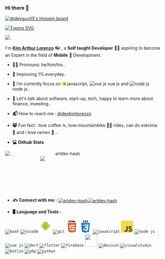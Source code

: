 ### **Hi there** **:wave:**

[![@devguy05's Holopin board](https://holopin.io/api/user/board?user=devguy05)](https://holopin.io/@devguy05)

[![Typing SVG](https://readme-typing-svg.demolab.com?font=Fira+Code&pause=1000&color=7BF710FF&width=435&lines=Developer;Curious%2C+Hungry%2C+Learner;Technology%2C+Finance%2C+Investing)](https://git.io/typing-svg)
<p align="left"><img src="https://komarev.com/ghpvc/?username=artdev-hashf&color=blue&style=flat-square&label=Profile Views"/></p>

I'm **[Kim Arthur Lorenzo](https://www.lorenzokimarthur.com/)** **:eyeglasses:** , a **Self taught Developer** :man_technologist: aspiring to become an Expert in the field of **Mobile** :iphone: Development. 
<br>

- **:man_technologist:** Pronouns: he/him/his.. 

- **:rocket:** Improving 1% everyday.. 

- **:seedling:** I’m currently focus on <img src="https://raw.githubusercontent.com/devicons/devicon/master/icons/javascript/javascript-original.svg" alt="javascript" width="13" height="12"/> javascript, <img src="https://www.vectorlogo.zone/logos/vuejs/vuejs-icon.svg" alt="vue js" width="13" height="12"/> vue js and <img src="https://www.vectorlogo.zone/logos/nodejs/nodejs-icon.svg" alt="node js" width="13" height="12"/> node js..

- **:speech_balloon:** Let's talk about software, start-up, tech, happy to learn more about finance, investing..

- **:mailbox_with_mail:** How to reach me : [@devkimlorenzo](https://twitter.com/devkimlorenzo)

- **:smile_cat:** Fun fact : love coffee :coffee:, love mountainbike :biking_man: rides, can do eskrima :martial_arts_uniform: and i love ramen :ramen: ..

 - **💻 Github Stats** 
 
<p align="center">
  <div align="center">
    <a href="https://github.com/denvercoder1/github-readme-streak-stats" title="Go to Source">
      <img align="left" width=390 src="https://github-readme-streak-stats.herokuapp.com/?user=artdev-hash&theme=ads-juicy-fresh&border=61dafb&hide_border=true" alt="artdev-hash" />
    </a>
    <a href="https://github.com/anuraghazra/github-readme-stats" title="Go to Source">
      <img align="right" width=390 src="https://github-readme-stats.vercel.app/api?username=artdev-hash&show_icons=true&theme=ocean_dark&border_color=61dafb&hide_border=true" />
    </a>
  </div>
  </p>
<br><br><br><br><br><br><br><br>


  - **:writing_hand:** **Connect with me :** <a href="https://dev.to/artdevhash" target="blank"><img align="center" src="https://cdn.jsdelivr.net/npm/simple-icons@3.0.1/icons/dev-dot-to.svg" alt="artdev-hash" height="30" width="40" /></a><a href="https://twitter.com/devkimlorenzo" target="blank"><img align="center" src="https://cdn.jsdelivr.net/npm/simple-icons@3.0.1/icons/twitter.svg" alt="artdev-hash" height="30" width="40" /></a>

- **:desktop_computer:** **Language and Tools :**

<code><img src="https://www.vectorlogo.zone/logos/gnu_bash/gnu_bash-icon.svg" alt="bash" width="40" height="40"/></code>
<code><img src="https://www.vectorlogo.zone/logos/visualstudio_code/visualstudio_code-icon.svg" alt="vscode" width="40" height="40"/></code>
<code><img src="https://raw.githubusercontent.com/devicons/devicon/master/icons/android/android-original-wordmark.svg" alt="android" width="40" height="40"/></code>
<code><img src="https://www.vectorlogo.zone/logos/git-scm/git-scm-icon.svg" alt="git" width="40" height="40"/></code>
<code><img src="https://raw.githubusercontent.com/devicons/devicon/master/icons/html5/html5-original-wordmark.svg" alt="html5" width="40" height="40"/></code>
<code><img src="https://raw.githubusercontent.com/devicons/devicon/master/icons/css3/css3-original-wordmark.svg" alt="css3" width="40" height="40"/></code>
<code><img src="https://www.vectorlogo.zone/logos/dotnet/dotnet-icon.svg" alt="javascript" width="40" height="40"/></code>
<code><img src="https://raw.githubusercontent.com/devicons/devicon/master/icons/javascript/javascript-original.svg" alt="javascript" width="40" height="40"/></code>
<code><img src="https://www.vectorlogo.zone/logos/nodejs/nodejs-icon.svg" alt="node js" width="40" height="40"/></code>
<code><img src="https://www.vectorlogo.zone/logos/vuejs/vuejs-icon.svg" alt="vue js" width="40" height="40"/></code>
<code><img src="https://www.vectorlogo.zone/logos/dartlang/dartlang-icon.svg" alt="dart" width="40" height="40"/></code>
<code><img src="https://www.vectorlogo.zone/logos/flutterio/flutterio-icon.svg" alt="flutter" width="40" height="40"/></code>
<code><img src="https://www.vectorlogo.zone/logos/firebase/firebase-icon.svg" alt="firebase" width="40" height="40"/></code>
<code><img src="https://raw.githubusercontent.com/artdev-hash/devicon/master/icons/wordpress/wordpress-plain.svg" width="40" height="40"></code>
<code><img src="https://raw.githubusercontent.com/artdev-hash/devicon/master/icons/devicon/devicon-original.svg" alt="devicon" width="40" height="40"></code>
<code><img src="https://raw.githubusercontent.com/artdev-hash/devicon/master/icons/visualstudio/visualstudio-plain.svg" alt="visualstudio" width="40" height="40"></code>
<code><img src="https://raw.githubusercontent.com/artdev-hash/devicon/master/icons/kotlin/kotlin-original.svg" alt="kotlin" width="40" height="40"></code>
<code><img src="https://raw.githubusercontent.com/artdev-hash/devicon/master/icons/php/php-original.svg" alt="php" width="40" height="40"></code>
<code><img src="https://raw.githubusercontent.com/artdev-hash/devicon/master/icons/python/python-original.svg" alt="python" width="40" height="40"></code>








<!--
**artdev-hash/artdev-hash** is a ✨ _special_ ✨ repository because its `README.md` (this file) appears on your GitHub profile.

Here are some ideas to get you started:
- 👯 I’m looking to collaborate on ...
- 🤔 I’m looking for help with ...
- 💬 Ask me about ...

-->
